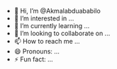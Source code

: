 - 👋 Hi, I’m @Akmalabduababilo
- 👀 I’m interested in ...
- 🌱 I’m currently learning ...
- 💞️ I’m looking to collaborate on ...
- 📫 How to reach me ...
- 😄 Pronouns: ...
- ⚡ Fun fact: ...

<!---
Akmalabduababilo/Akmalabduababilo is a ✨ special ✨ repository because its `README.md` (this file) appears on your GitHub profile.
You can click the Preview link to take a look at your changes.
--->
